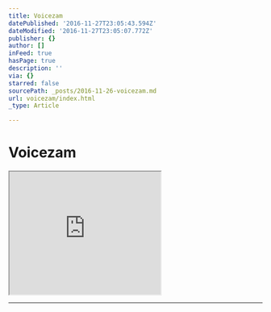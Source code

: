 ```yaml
---
title: Voicezam
datePublished: '2016-11-27T23:05:43.594Z'
dateModified: '2016-11-27T23:05:07.772Z'
publisher: {}
author: []
inFeed: true
hasPage: true
description: ''
via: {}
starred: false
sourcePath: _posts/2016-11-26-voicezam.md
url: voicezam/index.html
_type: Article

---
```

# Voicezam

<iframe src="https://the-grid.github.io/ed-userhtml/?g=eJyVk0tv4jAUhff8iqtuIlWCDJRSKA8pIulQCQjioaqzQY5jwDPBjmIbymh-_FyboKazm2wS29efzznXGSha8FyPaoCPfw-R0KyAizQFEEqlERpewwa8SwOUCNhxkYI-cAVGpFioDwxmTBjgmh2fYcKyHP5AkEij4d530BMpIBiP4818vX0NYQjeY--p1Wm1e_VvzV673ibdTr370EnqD5Q2u62kR5uPTa9f-yrJnqS5zhjI3VVBTvasAeOM018KzjzLgOQ5w9O4uBr4QY6aK82pqmpZBN-j7TyYRVZKyI7ySoKdLGApE1ZoWB5kylRFwjxeR8-4OzPMxZAwYBwVFeBxkXHBPIiX4OUyN7lXPWwZzcNouZ3FoTuuLP7XGwGrA4N2IqzTlO2IyTS-cV5LSLnKM3KB84EJV2BHuDMjRtADU44Hpc4S5qmb1uSCYGyYTcZuXh3kmRLlFqjNj4u9XSgpexcilcLJIaByRvmO0yu44i6MXoLNdL0No1mM9oTBHvSdL9ggPSgvUFia6du9N-cTIlJsZmC0XFhnsYAFtmEqSfrl5mzW8XYxDd6RvyOZYp_ZxbnmqBHTUegHUK8mVCtIjNY4j17LkCq41SR-247j-ToYr1eI1IVB4sC__QW1wfULVEGHd75_Pp8bJ8kp-02ODSqPPsbFhF65IuW_8A-WXgeNn-pu9An6P84bS6Zc2Da0GkTlH1VSbZDyE_B0eOcA7sbadZwd_QUHnCoq" height="244" style=""></iframe>

---